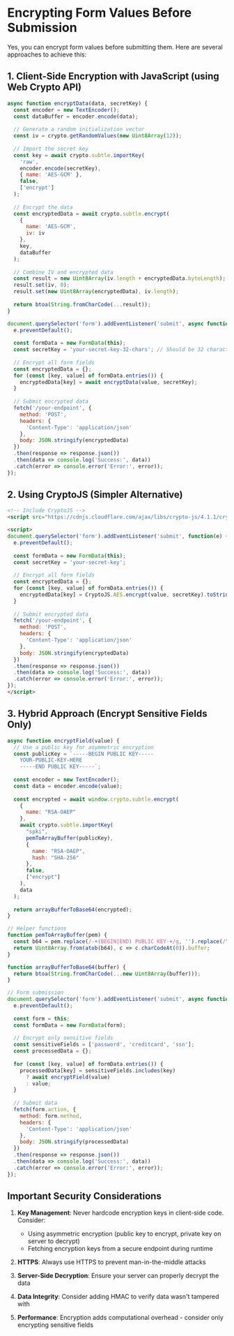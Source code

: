 # Encrypting Form Values Before Submission

Yes, you can encrypt form values before submitting them. Here are several approaches to achieve this:

## 1. Client-Side Encryption with JavaScript (using Web Crypto API)

```javascript
async function encryptData(data, secretKey) {
  const encoder = new TextEncoder();
  const dataBuffer = encoder.encode(data);
  
  // Generate a random initialization vector
  const iv = crypto.getRandomValues(new Uint8Array(12));
  
  // Import the secret key
  const key = await crypto.subtle.importKey(
    'raw',
    encoder.encode(secretKey),
    { name: 'AES-GCM' },
    false,
    ['encrypt']
  );
  
  // Encrypt the data
  const encryptedData = await crypto.subtle.encrypt(
    {
      name: 'AES-GCM',
      iv: iv
    },
    key,
    dataBuffer
  );
  
  // Combine IV and encrypted data
  const result = new Uint8Array(iv.length + encryptedData.byteLength);
  result.set(iv, 0);
  result.set(new Uint8Array(encryptedData), iv.length);
  
  return btoa(String.fromCharCode(...result));
}

document.querySelector('form').addEventListener('submit', async function(e) {
  e.preventDefault();
  
  const formData = new FormData(this);
  const secretKey = 'your-secret-key-32-chars'; // Should be 32 characters for AES-256
  
  // Encrypt all form fields
  const encryptedData = {};
  for (const [key, value] of formData.entries()) {
    encryptedData[key] = await encryptData(value, secretKey);
  }
  
  // Submit encrypted data
  fetch('/your-endpoint', {
    method: 'POST',
    headers: {
      'Content-Type': 'application/json'
    },
    body: JSON.stringify(encryptedData)
  })
  .then(response => response.json())
  .then(data => console.log('Success:', data))
  .catch(error => console.error('Error:', error));
});
```

## 2. Using CryptoJS (Simpler Alternative)

```html
<!-- Include CryptoJS -->
<script src="https://cdnjs.cloudflare.com/ajax/libs/crypto-js/4.1.1/crypto-js.min.js"></script>

<script>
document.querySelector('form').addEventListener('submit', function(e) {
  e.preventDefault();
  
  const formData = new FormData(this);
  const secretKey = 'your-secret-key';
  
  // Encrypt all form fields
  const encryptedData = {};
  for (const [key, value] of formData.entries()) {
    encryptedData[key] = CryptoJS.AES.encrypt(value, secretKey).toString();
  }
  
  // Submit encrypted data
  fetch('/your-endpoint', {
    method: 'POST',
    headers: {
      'Content-Type': 'application/json'
    },
    body: JSON.stringify(encryptedData)
  })
  .then(response => response.json())
  .then(data => console.log('Success:', data))
  .catch(error => console.error('Error:', error));
});
</script>
```

## 3. Hybrid Approach (Encrypt Sensitive Fields Only)

```javascript
async function encryptField(value) {
  // Use a public key for asymmetric encryption
  const publicKey = `-----BEGIN PUBLIC KEY-----
    YOUR-PUBLIC-KEY-HERE
    -----END PUBLIC KEY-----`;
  
  const encoder = new TextEncoder();
  const data = encoder.encode(value);
  
  const encrypted = await window.crypto.subtle.encrypt(
    {
      name: "RSA-OAEP"
    },
    await crypto.subtle.importKey(
      "spki",
      pemToArrayBuffer(publicKey),
      {
        name: "RSA-OAEP",
        hash: "SHA-256"
      },
      false,
      ["encrypt"]
    ),
    data
  );
  
  return arrayBufferToBase64(encrypted);
}

// Helper functions
function pemToArrayBuffer(pem) {
  const b64 = pem.replace(/-+(BEGIN|END) PUBLIC KEY-+/g, '').replace(/\s/g, '');
  return Uint8Array.from(atob(b64), c => c.charCodeAt(0)).buffer;
}

function arrayBufferToBase64(buffer) {
  return btoa(String.fromCharCode(...new Uint8Array(buffer)));
}

// Form submission
document.querySelector('form').addEventListener('submit', async function(e) {
  e.preventDefault();
  
  const form = this;
  const formData = new FormData(form);
  
  // Encrypt only sensitive fields
  const sensitiveFields = ['password', 'creditcard', 'ssn'];
  const processedData = {};
  
  for (const [key, value] of formData.entries()) {
    processedData[key] = sensitiveFields.includes(key) 
      ? await encryptField(value)
      : value;
  }
  
  // Submit data
  fetch(form.action, {
    method: form.method,
    headers: {
      'Content-Type': 'application/json'
    },
    body: JSON.stringify(processedData)
  })
  .then(response => response.json())
  .then(data => console.log('Success:', data))
  .catch(error => console.error('Error:', error));
});
```

## Important Security Considerations

1. **Key Management**: Never hardcode encryption keys in client-side code. Consider:
   - Using asymmetric encryption (public key to encrypt, private key on server to decrypt)
   - Fetching encryption keys from a secure endpoint during runtime

2. **HTTPS**: Always use HTTPS to prevent man-in-the-middle attacks

3. **Server-Side Decryption**: Ensure your server can properly decrypt the data

4. **Data Integrity**: Consider adding HMAC to verify data wasn't tampered with

5. **Performance**: Encryption adds computational overhead - consider only encrypting sensitive fields


